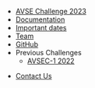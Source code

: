 <!-- _navbar.md -->
* [AVSE Challenge 2023](/)
* [Documentation](/docs)
* [Important dates](/important-dates)
* [Team](/team)
* [GitHub](https://github.com/cogmhear/avse_challenge)
* Previous Challenges
    * [AVSEC-1 2022](/avsec1/)

[//]: # (    * [AVSEC-2 2023]&#40;/avsec2/&#41;)
* [Contact Us](/contact)

